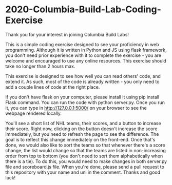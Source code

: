 # 2020-Columbia-Build-Lab-Coding-Exercise

Thank you for your interest in joining Columbia Build Labs!

This is a simple coding exercise designed to see your proficiency in web programming. Although it is written in Python and JS using flask framework, you don't need prior experience with it to complete the exercise - you are welcome and encouraged to use any online resources. This exercise should take no longer than 2 hours max.

This exercise is designed to see how well you can read others' code, and extend it. As such, most of the code is already written - you only need to add a couple lines of code at the right place. 

If you don't have flask on your computer, please install it using pip install Flask command. You can run the code with python server.py. Once you run it, you can type in http://127.0.0.1:5000/ on your browser to see the webpage rendered locally.

You'll see a short list of NHL teams, their scores, and a button to increase their score. Right now, clicking on the button doesn't increase the score immediately, but you need to refresh the page to see the difference. The goal is to reflect this change immediately on the front-end. Once that's done, we would also like to sort the teams so that whenever there's a score change, the list would change so that the teams are listed in non-increasing order from top to bottom (you don't need to sort them alphabetically when there is a tie). To do this, you would need to make changes in both server.py file and scoreboard.js file. When you're done, please send a pull request to this repository with your name and uni in the comment. Thanks and good luck!

